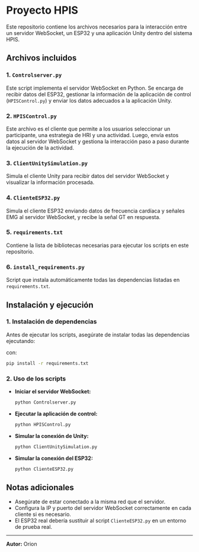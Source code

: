 # Proyecto HPIS

Este repositorio contiene los archivos necesarios para la interacción entre un servidor WebSocket, un ESP32 y una aplicación Unity dentro del sistema HPIS.

## Archivos incluidos

### 1. `Controlserver.py`

Este script implementa el servidor WebSocket en Python. Se encarga de recibir datos del ESP32, gestionar la información de la aplicación de control (`HPISControl.py`) y enviar los datos adecuados a la aplicación Unity.

### 2. `HPISControl.py`

Este archivo es el cliente que permite a los usuarios seleccionar un participante, una estrategia de HRI y una actividad. Luego, envía estos datos al servidor WebSocket y gestiona la interacción paso a paso durante la ejecución de la actividad.

### 3. `ClientUnitySimulation.py`

Simula el cliente Unity para recibir datos del servidor WebSocket y visualizar la información procesada.

### 4. `ClienteESP32.py`

Simula el cliente ESP32 enviando datos de frecuencia cardíaca y señales EMG al servidor WebSocket, y recibe la señal GT en respuesta.

### 5. `requirements.txt`

Contiene la lista de bibliotecas necesarias para ejecutar los scripts en este repositorio.

### 6. `install_requirements.py`

Script que instala automáticamente todas las dependencias listadas en `requirements.txt`.

## Instalación y ejecución

### 1. Instalación de dependencias

Antes de ejecutar los scripts, asegúrate de instalar todas las dependencias ejecutando:

con:

```bash
pip install -r requirements.txt
```

### 2. Uso de los scripts

- **Iniciar el servidor WebSocket:**
  ```bash
  python Controlserver.py
  ```
- **Ejecutar la aplicación de control:**
  ```bash
  python HPISControl.py
  ```
- **Simular la conexión de Unity:**
  ```bash
  python ClientUnitySimulation.py
  ```
- **Simular la conexión del ESP32:**
  ```bash
  python ClienteESP32.py
  ```

## Notas adicionales

- Asegúrate de estar conectado a la misma red que el servidor.
- Configura la IP y puerto del servidor WebSocket correctamente en cada cliente si es necesario.
- El ESP32 real debería sustituir al script `ClienteESP32.py` en un entorno de prueba real.

---

**Autor:** Orion
